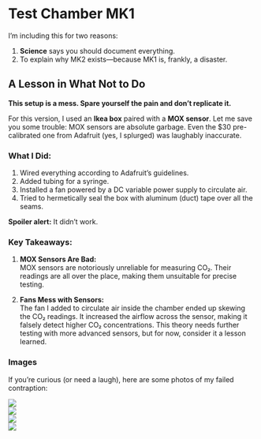 # Test Chamber MK1  

I’m including this for two reasons:  
1. **Science** says you should document everything.  
2. To explain why MK2 exists—because MK1 is, frankly, a disaster.  

## A Lesson in What Not to Do  

**This setup is a mess. Spare yourself the pain and don’t replicate it.**  

For this version, I used an **Ikea box** paired with a **MOX sensor**. Let me save you some trouble: MOX sensors are absolute garbage. Even the $30 pre-calibrated one from Adafruit (yes, I splurged) was laughably inaccurate.  

### What I Did:  
1. Wired everything according to Adafruit’s guidelines.  
2. Added tubing for a syringe.  
3. Installed a fan powered by a DC variable power supply to circulate air.  
4. Tried to hermetically seal the box with aluminum (duct) tape over all the seams.  

**Spoiler alert:** It didn’t work.  

### Key Takeaways:  

1. **MOX Sensors Are Bad:**  
   MOX sensors are notoriously unreliable for measuring CO₂. Their readings are all over the place, making them unsuitable for precise testing.  

2. **Fans Mess with Sensors:**  
   The fan I added to circulate air inside the chamber ended up skewing the CO₂ readings. It increased the airflow across the sensor, making it falsely detect higher CO₂ concentrations. This theory needs further testing with more advanced sensors, but for now, consider it a lesson learned.  

### Images  

If you’re curious (or need a laugh), here are some photos of my failed contraption:  

![](../Media/IMG_1955.jpeg)  
![](../Media/IMG_1962.jpeg)  
![](../Media/IMG_1958.jpeg)  
![](../Media/IMG_1956.jpeg) 